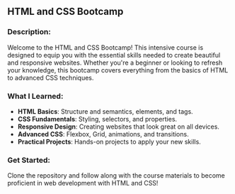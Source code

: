 ## HTML and CSS Bootcamp
### Description:
Welcome to the HTML and CSS Bootcamp! This intensive course is designed to equip you with the essential skills needed to create beautiful and responsive websites. Whether you're a beginner or looking to refresh your knowledge, this bootcamp covers everything from the basics of HTML to advanced CSS techniques.

### What I Learned:
- **HTML Basics**: Structure and semantics, elements, and tags.
- **CSS Fundamentals**: Styling, selectors, and properties.
- **Responsive Design**: Creating websites that look great on all devices.
- **Advanced CSS**: Flexbox, Grid, animations, and transitions.
- **Practical Projects**: Hands-on projects to apply your new skills.

### Get Started:
Clone the repository and follow along with the course materials to become proficient in web development with HTML and CSS!
